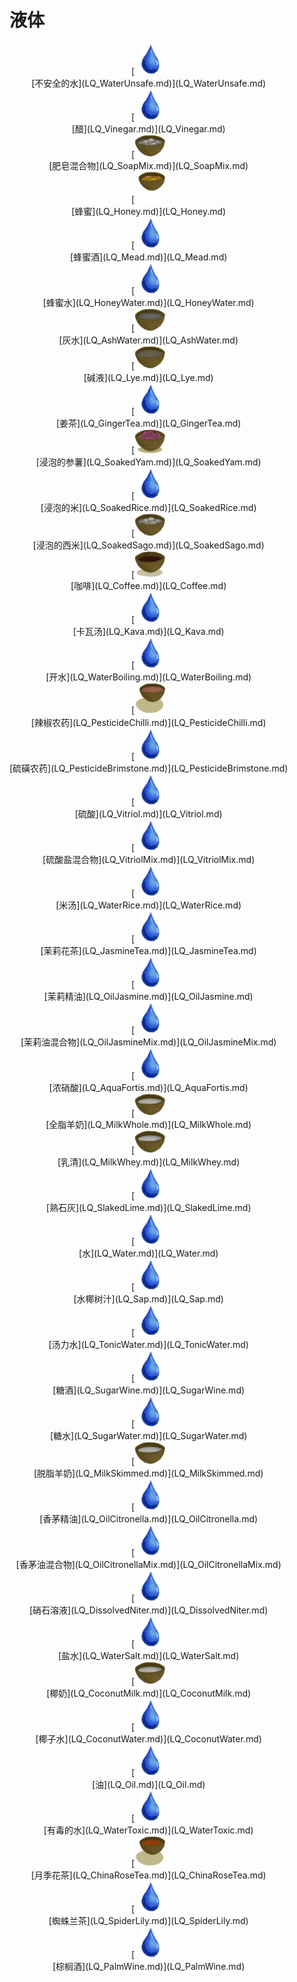 # 液体  
<div style="display:inline-block"><div class="gamedatalist" style="text-align:center;min-width:150px;min-height:0px;"><div style="text-align:center;">[<div style="width:50px;display:inline-block;text-align:center"><img decoding="async" src="Sprite/Thirst.png" href="a.md" style="max-width:50px;max-height:50px;"></div><br>[不安全的水](LQ_WaterUnsafe.md)](LQ_WaterUnsafe.md)</div></div><div class="gamedatalist" style="text-align:center;min-width:150px;min-height:0px;"><div style="text-align:center;">[<div style="width:50px;display:inline-block;text-align:center"><img decoding="async" src="Sprite/Thirst.png" href="a.md" style="max-width:50px;max-height:50px;"></div><br>[醋](LQ_Vinegar.md)](LQ_Vinegar.md)</div></div><div class="gamedatalist" style="text-align:center;min-width:150px;min-height:0px;"><div style="text-align:center;">[<div style="width:50px;display:inline-block;text-align:center"><img decoding="async" src="Sprite/CoconutShellSoapyMix.png" href="a.md" style="max-width:50px;max-height:50px;"></div><br>[肥皂混合物](LQ_SoapMix.md)](LQ_SoapMix.md)</div></div><div class="gamedatalist" style="text-align:center;min-width:150px;min-height:0px;"><div style="text-align:center;">[<div style="width:50px;display:inline-block;text-align:center"><img decoding="async" src="Sprite/CoconutShellHoney.png" href="a.md" style="max-width:50px;max-height:50px;"></div><br>[蜂蜜](LQ_Honey.md)](LQ_Honey.md)</div></div><div class="gamedatalist" style="text-align:center;min-width:150px;min-height:0px;"><div style="text-align:center;">[<div style="width:50px;display:inline-block;text-align:center"><img decoding="async" src="Sprite/Thirst.png" href="a.md" style="max-width:50px;max-height:50px;"></div><br>[蜂蜜酒](LQ_Mead.md)](LQ_Mead.md)</div></div><div class="gamedatalist" style="text-align:center;min-width:150px;min-height:0px;"><div style="text-align:center;">[<div style="width:50px;display:inline-block;text-align:center"><img decoding="async" src="Sprite/Thirst.png" href="a.md" style="max-width:50px;max-height:50px;"></div><br>[蜂蜜水](LQ_HoneyWater.md)](LQ_HoneyWater.md)</div></div><div class="gamedatalist" style="text-align:center;min-width:150px;min-height:0px;"><div style="text-align:center;">[<div style="width:50px;display:inline-block;text-align:center"><img decoding="async" src="Sprite/CoconutShellAshWater.png" href="a.md" style="max-width:50px;max-height:50px;"></div><br>[灰水](LQ_AshWater.md)](LQ_AshWater.md)</div></div><div class="gamedatalist" style="text-align:center;min-width:150px;min-height:0px;"><div style="text-align:center;">[<div style="width:50px;display:inline-block;text-align:center"><img decoding="async" src="Sprite/CoconutShellLye.png" href="a.md" style="max-width:50px;max-height:50px;"></div><br>[碱液](LQ_Lye.md)](LQ_Lye.md)</div></div><div class="gamedatalist" style="text-align:center;min-width:150px;min-height:0px;"><div style="text-align:center;">[<div style="width:50px;display:inline-block;text-align:center"><img decoding="async" src="Sprite/Thirst.png" href="a.md" style="max-width:50px;max-height:50px;"></div><br>[姜茶](LQ_GingerTea.md)](LQ_GingerTea.md)</div></div><div class="gamedatalist" style="text-align:center;min-width:150px;min-height:0px;"><div style="text-align:center;">[<div style="width:50px;display:inline-block;text-align:center"><img decoding="async" src="Sprite/YamSoaked.png" href="a.md" style="max-width:50px;max-height:50px;"></div><br>[浸泡的参薯](LQ_SoakedYam.md)](LQ_SoakedYam.md)</div></div><div class="gamedatalist" style="text-align:center;min-width:150px;min-height:0px;"><div style="text-align:center;">[<div style="width:50px;display:inline-block;text-align:center"><img decoding="async" src="Sprite/Thirst.png" href="a.md" style="max-width:50px;max-height:50px;"></div><br>[浸泡的米](LQ_SoakedRice.md)](LQ_SoakedRice.md)</div></div><div class="gamedatalist" style="text-align:center;min-width:150px;min-height:0px;"><div style="text-align:center;">[<div style="width:50px;display:inline-block;text-align:center"><img decoding="async" src="Sprite/CoconutShellSoapyMix.png" href="a.md" style="max-width:50px;max-height:50px;"></div><br>[浸泡的西米](LQ_SoakedSago.md)](LQ_SoakedSago.md)</div></div><div class="gamedatalist" style="text-align:center;min-width:150px;min-height:0px;"><div style="text-align:center;">[<div style="width:50px;display:inline-block;text-align:center"><img decoding="async" src="Sprite/CoconutShellCoffee.png" href="a.md" style="max-width:50px;max-height:50px;"></div><br>[咖啡](LQ_Coffee.md)](LQ_Coffee.md)</div></div><div class="gamedatalist" style="text-align:center;min-width:150px;min-height:0px;"><div style="text-align:center;">[<div style="width:50px;display:inline-block;text-align:center"><img decoding="async" src="Sprite/Thirst.png" href="a.md" style="max-width:50px;max-height:50px;"></div><br>[卡瓦汤](LQ_Kava.md)](LQ_Kava.md)</div></div><div class="gamedatalist" style="text-align:center;min-width:150px;min-height:0px;"><div style="text-align:center;">[<div style="width:50px;display:inline-block;text-align:center"><img decoding="async" src="Sprite/Thirst.png" href="a.md" style="max-width:50px;max-height:50px;"></div><br>[开水](LQ_WaterBoiling.md)](LQ_WaterBoiling.md)</div></div><div class="gamedatalist" style="text-align:center;min-width:150px;min-height:0px;"><div style="text-align:center;">[<div style="width:50px;display:inline-block;text-align:center"><img decoding="async" src="Sprite/Pesticide.png" href="a.md" style="max-width:50px;max-height:50px;"></div><br>[辣椒农药](LQ_PesticideChilli.md)](LQ_PesticideChilli.md)</div></div><div class="gamedatalist" style="text-align:center;min-width:150px;min-height:0px;"><div style="text-align:center;">[<div style="width:50px;display:inline-block;text-align:center"><img decoding="async" src="Sprite/Thirst.png" href="a.md" style="max-width:50px;max-height:50px;"></div><br>[硫磺农药](LQ_PesticideBrimstone.md)](LQ_PesticideBrimstone.md)</div></div><div class="gamedatalist" style="text-align:center;min-width:150px;min-height:0px;"><div style="text-align:center;">[<div style="width:50px;display:inline-block;text-align:center"><img decoding="async" src="Sprite/Thirst.png" href="a.md" style="max-width:50px;max-height:50px;"></div><br>[硫酸](LQ_Vitriol.md)](LQ_Vitriol.md)</div></div><div class="gamedatalist" style="text-align:center;min-width:150px;min-height:0px;"><div style="text-align:center;">[<div style="width:50px;display:inline-block;text-align:center"><img decoding="async" src="Sprite/Thirst.png" href="a.md" style="max-width:50px;max-height:50px;"></div><br>[硫酸盐混合物](LQ_VitriolMix.md)](LQ_VitriolMix.md)</div></div><div class="gamedatalist" style="text-align:center;min-width:150px;min-height:0px;"><div style="text-align:center;">[<div style="width:50px;display:inline-block;text-align:center"><img decoding="async" src="Sprite/Thirst.png" href="a.md" style="max-width:50px;max-height:50px;"></div><br>[米汤](LQ_WaterRice.md)](LQ_WaterRice.md)</div></div><div class="gamedatalist" style="text-align:center;min-width:150px;min-height:0px;"><div style="text-align:center;">[<div style="width:50px;display:inline-block;text-align:center"><img decoding="async" src="Sprite/Thirst.png" href="a.md" style="max-width:50px;max-height:50px;"></div><br>[茉莉花茶](LQ_JasmineTea.md)](LQ_JasmineTea.md)</div></div><div class="gamedatalist" style="text-align:center;min-width:150px;min-height:0px;"><div style="text-align:center;">[<div style="width:50px;display:inline-block;text-align:center"><img decoding="async" src="Sprite/Thirst.png" href="a.md" style="max-width:50px;max-height:50px;"></div><br>[茉莉精油](LQ_OilJasmine.md)](LQ_OilJasmine.md)</div></div><div class="gamedatalist" style="text-align:center;min-width:150px;min-height:0px;"><div style="text-align:center;">[<div style="width:50px;display:inline-block;text-align:center"><img decoding="async" src="Sprite/Thirst.png" href="a.md" style="max-width:50px;max-height:50px;"></div><br>[茉莉油混合物](LQ_OilJasmineMix.md)](LQ_OilJasmineMix.md)</div></div><div class="gamedatalist" style="text-align:center;min-width:150px;min-height:0px;"><div style="text-align:center;">[<div style="width:50px;display:inline-block;text-align:center"><img decoding="async" src="Sprite/Thirst.png" href="a.md" style="max-width:50px;max-height:50px;"></div><br>[浓硝酸](LQ_AquaFortis.md)](LQ_AquaFortis.md)</div></div><div class="gamedatalist" style="text-align:center;min-width:150px;min-height:0px;"><div style="text-align:center;">[<div style="width:50px;display:inline-block;text-align:center"><img decoding="async" src="Sprite/CoconutMilk.png" href="a.md" style="max-width:50px;max-height:50px;"></div><br>[全脂羊奶](LQ_MilkWhole.md)](LQ_MilkWhole.md)</div></div><div class="gamedatalist" style="text-align:center;min-width:150px;min-height:0px;"><div style="text-align:center;">[<div style="width:50px;display:inline-block;text-align:center"><img decoding="async" src="Sprite/CoconutMilk.png" href="a.md" style="max-width:50px;max-height:50px;"></div><br>[乳清](LQ_MilkWhey.md)](LQ_MilkWhey.md)</div></div><div class="gamedatalist" style="text-align:center;min-width:150px;min-height:0px;"><div style="text-align:center;">[<div style="width:50px;display:inline-block;text-align:center"><img decoding="async" src="Sprite/Thirst.png" href="a.md" style="max-width:50px;max-height:50px;"></div><br>[熟石灰](LQ_SlakedLime.md)](LQ_SlakedLime.md)</div></div><div class="gamedatalist" style="text-align:center;min-width:150px;min-height:0px;"><div style="text-align:center;">[<div style="width:50px;display:inline-block;text-align:center"><img decoding="async" src="Sprite/Thirst.png" href="a.md" style="max-width:50px;max-height:50px;"></div><br>[水](LQ_Water.md)](LQ_Water.md)</div></div><div class="gamedatalist" style="text-align:center;min-width:150px;min-height:0px;"><div style="text-align:center;">[<div style="width:50px;display:inline-block;text-align:center"><img decoding="async" src="Sprite/Thirst.png" href="a.md" style="max-width:50px;max-height:50px;"></div><br>[水椰树汁](LQ_Sap.md)](LQ_Sap.md)</div></div><div class="gamedatalist" style="text-align:center;min-width:150px;min-height:0px;"><div style="text-align:center;">[<div style="width:50px;display:inline-block;text-align:center"><img decoding="async" src="Sprite/Thirst.png" href="a.md" style="max-width:50px;max-height:50px;"></div><br>[汤力水](LQ_TonicWater.md)](LQ_TonicWater.md)</div></div><div class="gamedatalist" style="text-align:center;min-width:150px;min-height:0px;"><div style="text-align:center;">[<div style="width:50px;display:inline-block;text-align:center"><img decoding="async" src="Sprite/Thirst.png" href="a.md" style="max-width:50px;max-height:50px;"></div><br>[糖酒](LQ_SugarWine.md)](LQ_SugarWine.md)</div></div><div class="gamedatalist" style="text-align:center;min-width:150px;min-height:0px;"><div style="text-align:center;">[<div style="width:50px;display:inline-block;text-align:center"><img decoding="async" src="Sprite/Thirst.png" href="a.md" style="max-width:50px;max-height:50px;"></div><br>[糖水](LQ_SugarWater.md)](LQ_SugarWater.md)</div></div><div class="gamedatalist" style="text-align:center;min-width:150px;min-height:0px;"><div style="text-align:center;">[<div style="width:50px;display:inline-block;text-align:center"><img decoding="async" src="Sprite/CoconutMilk.png" href="a.md" style="max-width:50px;max-height:50px;"></div><br>[脱脂羊奶](LQ_MilkSkimmed.md)](LQ_MilkSkimmed.md)</div></div><div class="gamedatalist" style="text-align:center;min-width:150px;min-height:0px;"><div style="text-align:center;">[<div style="width:50px;display:inline-block;text-align:center"><img decoding="async" src="Sprite/Thirst.png" href="a.md" style="max-width:50px;max-height:50px;"></div><br>[香茅精油](LQ_OilCitronella.md)](LQ_OilCitronella.md)</div></div><div class="gamedatalist" style="text-align:center;min-width:150px;min-height:0px;"><div style="text-align:center;">[<div style="width:50px;display:inline-block;text-align:center"><img decoding="async" src="Sprite/Thirst.png" href="a.md" style="max-width:50px;max-height:50px;"></div><br>[香茅油混合物](LQ_OilCitronellaMix.md)](LQ_OilCitronellaMix.md)</div></div><div class="gamedatalist" style="text-align:center;min-width:150px;min-height:0px;"><div style="text-align:center;">[<div style="width:50px;display:inline-block;text-align:center"><img decoding="async" src="Sprite/Thirst.png" href="a.md" style="max-width:50px;max-height:50px;"></div><br>[硝石溶液](LQ_DissolvedNiter.md)](LQ_DissolvedNiter.md)</div></div><div class="gamedatalist" style="text-align:center;min-width:150px;min-height:0px;"><div style="text-align:center;">[<div style="width:50px;display:inline-block;text-align:center"><img decoding="async" src="Sprite/Thirst.png" href="a.md" style="max-width:50px;max-height:50px;"></div><br>[盐水](LQ_WaterSalt.md)](LQ_WaterSalt.md)</div></div><div class="gamedatalist" style="text-align:center;min-width:150px;min-height:0px;"><div style="text-align:center;">[<div style="width:50px;display:inline-block;text-align:center"><img decoding="async" src="Sprite/CoconutMilk.png" href="a.md" style="max-width:50px;max-height:50px;"></div><br>[椰奶](LQ_CoconutMilk.md)](LQ_CoconutMilk.md)</div></div><div class="gamedatalist" style="text-align:center;min-width:150px;min-height:0px;"><div style="text-align:center;">[<div style="width:50px;display:inline-block;text-align:center"><img decoding="async" src="Sprite/Thirst.png" href="a.md" style="max-width:50px;max-height:50px;"></div><br>[椰子水](LQ_CoconutWater.md)](LQ_CoconutWater.md)</div></div><div class="gamedatalist" style="text-align:center;min-width:150px;min-height:0px;"><div style="text-align:center;">[<div style="width:50px;display:inline-block;text-align:center"><img decoding="async" src="Sprite/Thirst.png" href="a.md" style="max-width:50px;max-height:50px;"></div><br>[油](LQ_Oil.md)](LQ_Oil.md)</div></div><div class="gamedatalist" style="text-align:center;min-width:150px;min-height:0px;"><div style="text-align:center;">[<div style="width:50px;display:inline-block;text-align:center"><img decoding="async" src="Sprite/Thirst.png" href="a.md" style="max-width:50px;max-height:50px;"></div><br>[有毒的水](LQ_WaterToxic.md)](LQ_WaterToxic.md)</div></div><div class="gamedatalist" style="text-align:center;min-width:150px;min-height:0px;"><div style="text-align:center;">[<div style="width:50px;display:inline-block;text-align:center"><img decoding="async" src="Sprite/CoconutChinaRoseTea.png" href="a.md" style="max-width:50px;max-height:50px;"></div><br>[月季花茶](LQ_ChinaRoseTea.md)](LQ_ChinaRoseTea.md)</div></div><div class="gamedatalist" style="text-align:center;min-width:150px;min-height:0px;"><div style="text-align:center;">[<div style="width:50px;display:inline-block;text-align:center"><img decoding="async" src="Sprite/Thirst.png" href="a.md" style="max-width:50px;max-height:50px;"></div><br>[蜘蛛兰茶](LQ_SpiderLily.md)](LQ_SpiderLily.md)</div></div><div class="gamedatalist" style="text-align:center;min-width:150px;min-height:0px;"><div style="text-align:center;">[<div style="width:50px;display:inline-block;text-align:center"><img decoding="async" src="Sprite/Thirst.png" href="a.md" style="max-width:50px;max-height:50px;"></div><br>[棕榈酒](LQ_PalmWine.md)](LQ_PalmWine.md)</div></div></div>  
  


<script>document.title="液体 - 卡牌生存百科 Card Survival Wiki";</script>